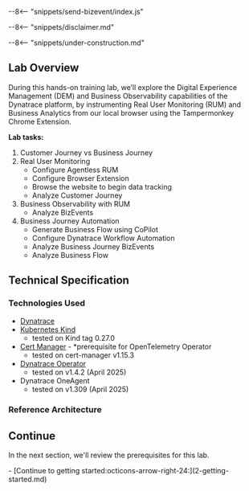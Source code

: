 --8<-- "snippets/send-bizevent/index.js"

--8<-- "snippets/disclaimer.md"

<!--TODO: Before going live, remove the under-construction snippet-->
--8<-- "snippets/under-construction.md"

## Lab Overview

During this hands-on training lab, we’ll explore the Digital Experience Management (DEM) and Business Observability capabilities of the Dynatrace platform, by instrumenting Real User Monitoring (RUM) and Business Analytics from our local browser using the Tampermonkey Chrome Extension.

<!--TODO: Before going live, finalize lab tasks-->
**Lab tasks:**

1. Customer Journey vs Business Journey
2. Real User Monitoring
    - Configure Agentless RUM
    - Configure Browser Extension
    - Browse the website to begin data tracking
    - Analyze Customer Journey
3. Business Observability with RUM
    - Analyze BizEvents
4. Business Journey Automation
    - Generate Business Flow using CoPilot
    - Configure Dynatrace Workflow Automation
    - Analyze Business Journey BizEvents
    - Analyze Business Flow

## Technical Specification

<!--TODO: Before going live, update technologies used in the lab-->
### Technologies Used
- [Dynatrace](https://www.dynatrace.com/trial)
- [Kubernetes Kind](https://kind.sigs.k8s.io/)
    - tested on Kind tag 0.27.0
- [Cert Manager](https://cert-manager.io/) - *prerequisite for OpenTelemetry Operator
    - tested on cert-manager v1.15.3
- [Dynatrace Operator](https://github.com/Dynatrace/dynatrace-operator)
    - tested on v1.4.2 (April 2025)
- Dynatrace OneAgent
    - tested on v1.309 (April 2025)

<!--TODO: Before going live, update reference architecture in the lab-->
### Reference Architecture

## Continue

In the next section, we'll review the prerequisites for this lab.

<div class="grid cards" markdown>
- [Continue to getting started:octicons-arrow-right-24:](2-getting-started.md)
</div>